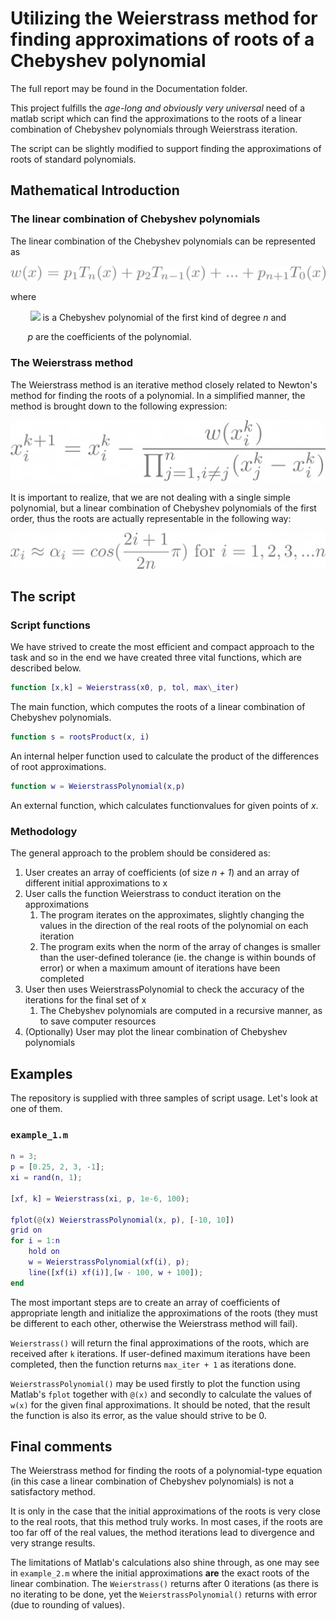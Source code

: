 # Utilizing the Weierstrass method for finding approximations of roots of a Chebyshev polynomial

The full report may be found in the Documentation folder.

This project fulfills the <em>age-long and obviously very universal</em> need of a matlab script which can find the approximations to the roots of a linear combination of Chebyshev polynomials through Weierstrass iteration.

The script can be slightly modified to support finding the approximations of roots of standard polynomials.

## Mathematical Introduction

### The linear combination of Chebyshev polynomials

The linear combination of the Chebyshev polynomials can be represented as

![Latex: Linear combination of Chebyshev polynomials](Documentation/images/1.png)

where 

&nbsp;&nbsp;&nbsp;&nbsp;&nbsp;&nbsp;&nbsp; <img src="https://raw.githubusercontent.com/julzerinos/matlab-Weierstrass-Chebyshev-Polynomials/master/Documentation/images/2.png" width="45"> is a Chebyshev polynomial of the first kind of degree <em>n</em> and

&nbsp;&nbsp;&nbsp;&nbsp;&nbsp;&nbsp;&nbsp;<em>p</em> are the coefficients of the polynomial.

### The Weierstrass method

The Weierstrass method is an iterative method closely related to Newton's method for finding the roots of a polynomial. In a simplified manner, the method is brought down to the following expression:

![Latex: Weierstrass method iteration](Documentation/images/3.png)

It is important to realize, that we are not dealing with a single simple polynomial, but a linear combination of Chebyshev polynomials of the first order, thus the roots are actually representable in the following way:

![Latex: Chebyshev polynomial roots](Documentation/images/4.png)

## The script

### Script functions

We have strived to create the most efficient and compact approach to the task and so in the end we have created three vital functions, which are described below.

```MATLAB
function [x,k] = Weierstrass(x0, p, tol, max\_iter)
``` 
The main function, which computes the roots of a linear combination of Chebyshev polynomials.

```MATLAB
function s = rootsProduct(x, i)
```
An internal helper function used to calculate the product of the differences of root approximations.

```MATLAB
function w = WeierstrassPolynomial(x,p)
```
An external function, which calculates functionvalues for given points of <em>x</em>.

### Methodology

The general approach to the problem should be considered as:

1. User creates an array of coefficients (of size <em>n + 1</em>) and an array of different initial approximations to x
2. User calls the function Weierstrass to conduct iteration on the approximations
    1. The program iterates on the approximates, slightly changing the values in the direction of the real roots of the polynomial on each iteration
    2. The program exits when the norm of the array of changes is smaller than the user-defined tolerance (ie. the change is within bounds of error) or when a maximum amount of iterations have been completed
3. User then uses WeierstrassPolynomial to check the accuracy of the iterations for the final set of x
    1. The Chebyshev polynomials are computed in a recursive manner, as to save computer resources
4. (Optionally) User may plot the linear combination of Chebyshev polynomials

## Examples

The repository is supplied with three samples of script usage. Let's look at one of them.

### `example_1.m`

```MATLAB
n = 3;
p = [0.25, 2, 3, -1];
xi = rand(n, 1);

[xf, k] = Weierstrass(xi, p, 1e-6, 100);

fplot(@(x) WeierstrassPolynomial(x, p), [-10, 10])
grid on
for i = 1:n
    hold on 
    w = WeierstrassPolynomial(xf(i), p);
    line([xf(i) xf(i)],[w - 100, w + 100]);
end
```

The most important steps are to create an array of coefficients of appropriate length and initialize the approximations of the roots (they must be different to each other, otherwise the Weierstrass method will fail).

`Weierstrass()` will return the final approximations of the roots, which are received after `k` iterations. If user-defined maximum iterations have been completed, then the function returns `max_iter + 1` as iterations done.

`WeierstrassPolynomial()` may be used firstly to plot the function using Matlab's `fplot` together with `@(x)` and secondly to calculate the values of `w(x)` for the given final approximations. It should be noted, that the result the function is also its error, as the value should strive to be 0.

## Final comments

The Weierstrass method for finding the roots of a polynomial-type equation (in this case a linear combination of Chebyshev polynomials) is not a satisfactory method.

It is only in the case that the initial approximations of the roots is very close to the real roots, that this method truly works. In most cases, if the roots are too far off of the real values, the method iterations lead to divergence and very strange results.

The limitations of Matlab's calculations also shine through, as one may see in `example_2.m` where the initial approximations <strong>are</strong> the exact roots of the linear combination. The `Weierstrass()` returns after 0 iterations (as there is no iterating to be done, yet the `WeierstrassPolynomial()` returns with error (due to rounding of values).
